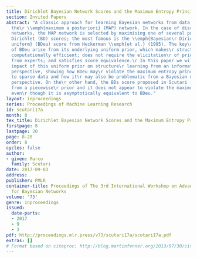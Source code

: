 ```yaml
---
title: Dirichlet Bayesian Network Scores and the Maximum Entropy Principle
section: Invited Papers
abstract: "A classic approach for learning Bayesian networks from data is to select
  the\r \\emph{maximum a posteriori} (MAP) network. In the case of discrete Bayesian\r
  networks, the MAP network is selected by maximising one of several possible\r Bayesian
  Dirichlet (BD) scores; the most famous is the \\emph{Bayesian\r Dirichlet equivalent
  uniform} (BDeu) score from Heckerman \\emph{et al.} (1995). The key\r properties
  of BDeu arise from its underlying uniform prior, which makes\r structure learning
  computationally efficient; does not require the elicitation\r of prior knowledge
  from experts; and satisfies score equivalence.\r In this paper we will discuss the
  impact of this uniform prior on structure\r learning from an information theoretic
  perspective, showing how BDeu may\r violate the maximum entropy principle when applied
  to sparse data and how it\r may also be problematic from a Bayesian model selection
  perspective. On the\r other hand, the BDs score proposed in Scutari (2016) arises
  from a piecewise\r prior and it does not appear to violate the maximum entropy principle,
  even\r though it is asymptotically equivalent to BDeu."
layout: inproceedings
series: Proceedings of Machine Learning Research
id: scutari17a
month: 0
tex_title: Dirichlet Bayesian Network Scores and the Maximum Entropy Principle
firstpage: 8
lastpage: 20
page: 8-20
order: 8
cycles: false
author:
- given: Marco
  family: Scutari
date: 2017-09-03
address: 
publisher: PMLR
container-title: Proceedings of The 3rd International Workshop on Advanced Methodologies
  for Bayesian Networks
volume: '73'
genre: inproceedings
issued:
  date-parts:
  - 2017
  - 9
  - 3
pdf: http://proceedings.mlr.press/v73/scutari17a/scutari17a.pdf
extras: []
# Format based on citeproc: http://blog.martinfenner.org/2013/07/30/citeproc-yaml-for-bibliographies/
---
```

